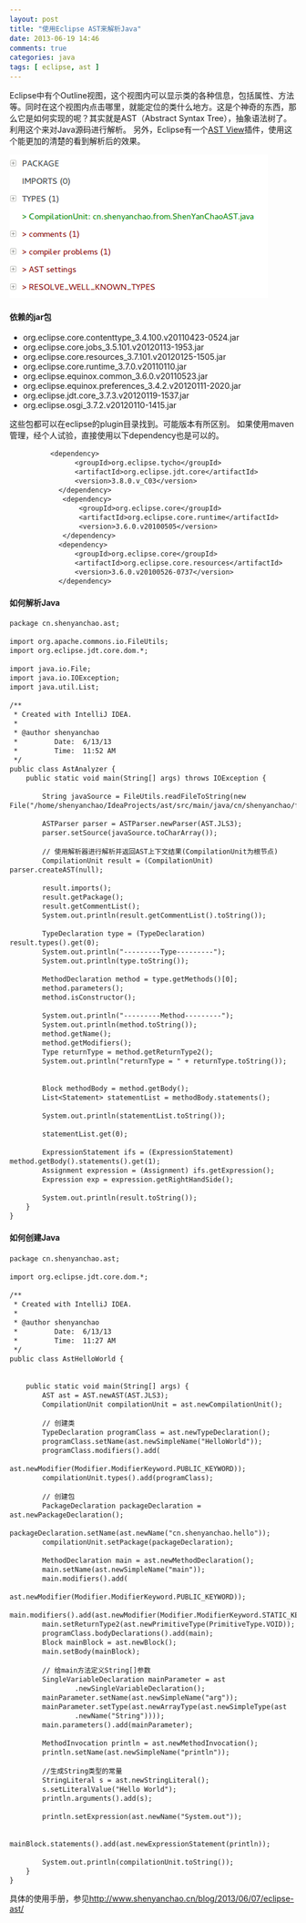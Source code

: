 ```yaml
---
layout: post
title: "使用Eclipse AST来解析Java"
date: 2013-06-19 14:46
comments: true
categories: java
tags: [ eclipse, ast ]
---
```

Eclipse中有个Outline视图，这个视图内可以显示类的各种信息，包括属性、方法等。同时在这个视图内点击哪里，就能定位的类什么地方。这是个神奇的东西，那么它是如何实现的呢？其实就是AST（Abstract Syntax Tree），抽象语法树了。利用这个来对Java源码进行解析。
另外，Eclipse有一个[AST View](http://www.eclipse.org/jdt/ui/astview/)插件，使用这个能更加的清楚的看到解析后的效果。

![Eclipse AST View](/images/blog/eclipse-ast-view.png)

<!--more-->
#### 依赖的jar包

- org.eclipse.core.contenttype_3.4.100.v20110423-0524.jar
- org.eclipse.core.jobs_3.5.101.v20120113-1953.jar
- org.eclipse.core.resources_3.7.101.v20120125-1505.jar
- org.eclipse.core.runtime_3.7.0.v20110110.jar
- org.eclipse.equinox.common_3.6.0.v20110523.jar
- org.eclipse.equinox.preferences_3.4.2.v20120111-2020.jar
- org.eclipse.jdt.core_3.7.3.v20120119-1537.jar
- org.eclipse.osgi_3.7.2.v20120110-1415.jar

这些包都可以在eclipse的plugin目录找到。可能版本有所区别。
如果使用maven管理，经个人试验，直接使用以下dependency也是可以的。

              <dependency>
                    <groupId>org.eclipse.tycho</groupId>
                    <artifactId>org.eclipse.jdt.core</artifactId>
                    <version>3.8.0.v_C03</version>
                </dependency>
                 <dependency>
                     <groupId>org.eclipse.core</groupId>
                     <artifactId>org.eclipse.core.runtime</artifactId>
                     <version>3.6.0.v20100505</version>
                 </dependency>
                <dependency>
                    <groupId>org.eclipse.core</groupId>
                    <artifactId>org.eclipse.core.resources</artifactId>
                    <version>3.6.0.v20100526-0737</version>
                </dependency>

#### 如何解析Java

    package cn.shenyanchao.ast;

    import org.apache.commons.io.FileUtils;
    import org.eclipse.jdt.core.dom.*;

    import java.io.File;
    import java.io.IOException;
    import java.util.List;

    /**
     * Created with IntelliJ IDEA.
     *
     * @author shenyanchao
     *         Date:  6/13/13
     *         Time:  11:52 AM
     */
    public class AstAnalyzer {
        public static void main(String[] args) throws IOException {

            String javaSource = FileUtils.readFileToString(new File("/home/shenyanchao/IdeaProjects/ast/src/main/java/cn/shenyanchao/from/ShenYanChaoAST.java"));

            ASTParser parser = ASTParser.newParser(AST.JLS3);
            parser.setSource(javaSource.toCharArray());

            // 使用解析器进行解析并返回AST上下文结果(CompilationUnit为根节点)
            CompilationUnit result = (CompilationUnit) parser.createAST(null);

            result.imports();
            result.getPackage();
            result.getCommentList();
            System.out.println(result.getCommentList().toString());

            TypeDeclaration type = (TypeDeclaration) result.types().get(0);
            System.out.println("---------Type---------");
            System.out.println(type.toString());

            MethodDeclaration method = type.getMethods()[0];
            method.parameters();
            method.isConstructor();

            System.out.println("---------Method---------");
            System.out.println(method.toString());
            method.getName();
            method.getModifiers();
            Type returnType = method.getReturnType2();
            System.out.println("returnType = " + returnType.toString());


            Block methodBody = method.getBody();
            List<Statement> statementList = methodBody.statements();

            System.out.println(statementList.toString());

            statementList.get(0);

            ExpressionStatement ifs = (ExpressionStatement) method.getBody().statements().get(1);
            Assignment expression = (Assignment) ifs.getExpression();
            Expression exp = expression.getRightHandSide();

            System.out.println(result.toString());
        }
    }

#### 如何创建Java

    package cn.shenyanchao.ast;

    import org.eclipse.jdt.core.dom.*;

    /**
     * Created with IntelliJ IDEA.
     *
     * @author shenyanchao
     *         Date:  6/13/13
     *         Time:  11:27 AM
     */
    public class AstHelloWorld {


        public static void main(String[] args) {
            AST ast = AST.newAST(AST.JLS3);
            CompilationUnit compilationUnit = ast.newCompilationUnit();

            // 创建类
            TypeDeclaration programClass = ast.newTypeDeclaration();
            programClass.setName(ast.newSimpleName("HelloWorld"));
            programClass.modifiers().add(
                    ast.newModifier(Modifier.ModifierKeyword.PUBLIC_KEYWORD));
            compilationUnit.types().add(programClass);

            // 创建包
            PackageDeclaration packageDeclaration = ast.newPackageDeclaration();
            packageDeclaration.setName(ast.newName("cn.shenyanchao.hello"));
            compilationUnit.setPackage(packageDeclaration);

            MethodDeclaration main = ast.newMethodDeclaration();
            main.setName(ast.newSimpleName("main"));
            main.modifiers().add(
                    ast.newModifier(Modifier.ModifierKeyword.PUBLIC_KEYWORD));
            main.modifiers().add(ast.newModifier(Modifier.ModifierKeyword.STATIC_KEYWORD));
            main.setReturnType2(ast.newPrimitiveType(PrimitiveType.VOID));
            programClass.bodyDeclarations().add(main);
            Block mainBlock = ast.newBlock();
            main.setBody(mainBlock);

            // 给main方法定义String[]参数
            SingleVariableDeclaration mainParameter = ast
                    .newSingleVariableDeclaration();
            mainParameter.setName(ast.newSimpleName("arg"));
            mainParameter.setType(ast.newArrayType(ast.newSimpleType(ast
                    .newName("String"))));
            main.parameters().add(mainParameter);

            MethodInvocation println = ast.newMethodInvocation();
            println.setName(ast.newSimpleName("println"));

            //生成String类型的常量
            StringLiteral s = ast.newStringLiteral();
            s.setLiteralValue("Hello World");
            println.arguments().add(s);

            println.setExpression(ast.newName("System.out"));

            mainBlock.statements().add(ast.newExpressionStatement(println));

            System.out.println(compilationUnit.toString());
        }
    }

具体的使用手册，参见<http://www.shenyanchao.cn/blog/2013/06/07/eclipse-ast/>

